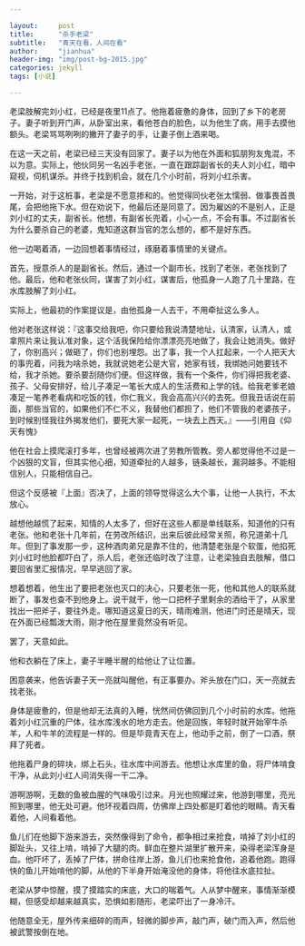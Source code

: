 ```yaml
---

layout:     post
title:      "杀手老梁"
subtitle:   "青天在看，人间在看"
author:     "jianhua"
header-img: "img/post-bg-2015.jpg"
categories: jekyll
tags: [小说]

---
```


老梁肢解完刘小红，已经是夜里11点了。他拖着疲惫的身体，回到了乡下的老房子。妻子听到开门声，从卧室出来，看他苍白的脸色，以为他生了病，用手去摸他额头。老梁骂骂咧咧的撇开了妻子的手，让妻子倒上酒来喝。

在这一天之前，老梁已经三天没有回家了。妻子以为他在外面和狐朋狗友鬼混，不以为意。实际上，他伙同另一名凶手老张，一直在跟踪副省长的夫人刘小红，暗中窥视，伺机谋杀。并终于找到机会，就在几个小时前，将刘小红杀害。

一开始，对于这桩事，老梁是不愿意掺和的。他觉得同伙老张太懦弱、做事畏首畏尾，会把他拖下水。但在劝说下，他最后还是同意了。因为雇凶的不是别人，正是刘小红的丈夫，副省长。他想，有副省长兜着，小心一点，不会有事。不过副省长为什么要杀自己的老婆，鬼知道这群当官的怎么想的，都不是好东西。

他一边喝着酒，一边回想着事情经过，琢磨着事情里的关键点。

首先，授意杀人的是副省长。然后，通过一个副市长，找到了老张，老张找到了他。最后，他和老张伙同，谋害了刘小红，谋害后，他孤身一人跑了几十里路，在水库肢解了刘小红。

实际上，他最初的作案提议是，由他孤身一人去干，不用牵扯这么多人。

他对老张这样说：『这事交给我吧，你只要给我说清楚地址，认清家，认清人，或拿照片来让我认准对象，这个活我保险给你漂漂亮亮地做了，我会让她消失。做好了，你别高兴；做砸了，你们也别埋怨。出了事，我一个人扛起来，一个人把天大的事兜着，问我为啥杀她，我就说她老公是大官，她家有钱，我绑她问她要钱不给，我才杀她。要杀要刮随你们便。但这样做，我有一个条件，你们得把我老婆、孩子、父母安排好，给儿子凑足一笔长大成人的生活费和上学的钱。给我老爹老娘凑足一笔养老看病和吃饭的钱，你仁我义，我会高高兴兴的去死。但我丑话说在前面，那些当官的，如果他们不仁不义，我替他们都担了，他们不管我的老婆孩子，到时候别怪我往外揭发他们，要死大家一起死，一块去上西天。』——引用自《仰天有愧》

他在社会上摸爬滚打多年，也曾经被两次进了劳教所管教。旁人都觉得他不过是一个凶狠的文盲，但其实他心细，知道牵扯的人越多，链条越长，漏洞越多。不能相信别人，只能相信自己。

但这个反感被『上面』否决了，上面的领导觉得这么大个事，让他一人执行，不太放心。

越想他越慌了起来，知情的人太多了，但好在这些人都是单线联系，知道他的只有老张。他和老张十几年前，在劳改所结识，出来后彼此经常关照，称兄道弟十几年。但到了事发那一步，这种酒肉弟兄是靠不住的，他清楚老张是个软蛋，他掐死刘小红时他脸都吓白了，杀人后，老张还临时改了注意，让老梁独自去肢解，借口要回省里汇报情况，早早逃回了家。

想着想着，他生出了要把老张也灭口的决心，只要老张一死，他和其他人的联系就断了，事发也查不到他身上。说干就干，他一口把杯子里剩余的酒给干了，从家里找出一把斧子，要往外走。哪知道这夏日的天，晴雨难测，他进门时还是晴天，现在外面已经瓢泼大雨，刚才他在屋里竟然没有听见。

罢了，天意如此。

他和衣躺在了床上，妻子半睡半醒的给他让了让位置。

困意袭来，他告诉妻子天一亮就叫醒他，有正事要办。斧头放在门口，天一亮就去找老张。

身体是疲惫的，但是他却无法真的入睡，恍然间仿佛回到几个小时前的水库。他拖着刘小红沉重的尸体，往水库浅水的地方走去。他是回族，年轻时就开始宰牛杀羊，人和牛羊的流程是一样的。但是毕竟青天在上，他动手之前，倒了一口酒，祭拜了死者。

他拖着尸身的碎块，绑上石头，往水库中间游去。他想让水库里的鱼，将尸体啃食干净，从此刘小红人间消失得一干二净。

游啊游啊，无数的鱼被血腥的气味吸引过来。月光也照耀过来，他游到哪里，亮光照到哪里，他无处可避。他环视着四周，仿佛岸上四处都是盯着他的眼睛。青天看着他，人间看着他。

鱼儿们在他脚下游来游去，突然像得到了命令，都争相过来抢食，啃掉了刘小红的脚趾头，又往上啃，啃掉了大腿的肉。鲜血在整片湖里扩散开来，染得老梁浑身是血。他吓坏了，丢掉了尸体，拼命往岸上游，鱼儿们也来抢食他，追着他跑。跑得快的鱼儿开始啃他的脚，从他的下半身开始淹没他的身体，将他往水底拉扯。

老梁从梦中惊醒，摸了摸踏实的床底，大口的喘着气。人从梦中醒来，事情渐渐模糊，但感受却越来越真实，恐惧如影随形，老梁吓出了一身冷汗。

他随意全无，屋外传来细碎的雨声，轻微的脚步声，敲门声，破门而入声，然后他被武警按倒在地。









